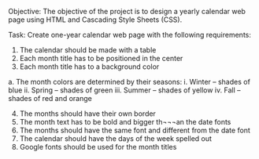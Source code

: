 Objective:
The objective of the project is to design a yearly calendar web page using HTML and Cascading Style Sheets (CSS). 

Task: 
Create one-year calendar web page with the following requirements:
1)	The calendar should be made with a table
2)	Each month title has to be positioned in the center
3)	Each month title has to a background color

   a.	The month colors are determined by their seasons:
      i.	Winter – shades of blue
     ii.	Spring – shades of green
    iii.	Summer – shades of yellow
     iv.	Fall – shades of red and orange
     
4)	The months should have their own border
5)	The month text has to be bold and bigger th¬¬¬an the date fonts
6)	The months should have the same font and different from the date font
7)	The calendar should have the days of the week spelled out
8)	Google fonts should be used for the month titles
 
